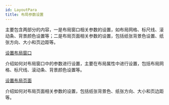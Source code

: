```yaml
---
id: LayoutPara
title: 布局参数设置
---
```

主要包含两部分的内容，一是布局窗口相关参数的设置，如布局网格、标尺线、滚动条、背景颜色设置等；二是布局页面相关参数的设置，包括纸张背景色设置、纸张方向、大小和页边距等。

[设置布局窗口](SettiongLayoutWin/SettingLayout)

介绍如何对布局窗口中的参数进行设置，主要在布局属性中进行设置，包括布局网格、标尺线、滚动条、背景颜色设置等。

[设置布局页面](SettingPage/PageSetup)

介绍如何对布局页面相关参数的设置，包括纸张背景色、纸张方向、大小和页边距等。

